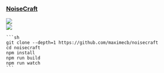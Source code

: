 ### [NoiseCraft](https://github.com/maximecb/noisecraft)

![](https://img.shields.io/github/license/maximecb/noisecraft?style=flat-square)<br />
[![](https://img.shields.io/github/last-commit/scillidan/noisecraft/main?label=last%20commit%20(fork)&style=flat-square)](https://github.com/scillidan/noisecraft)

````{tab} From source
```sh
git clone --depth=1 https://github.com/maximecb/noisecraft
cd noisecraft
npm install
npm run build
npm run watch
```
````